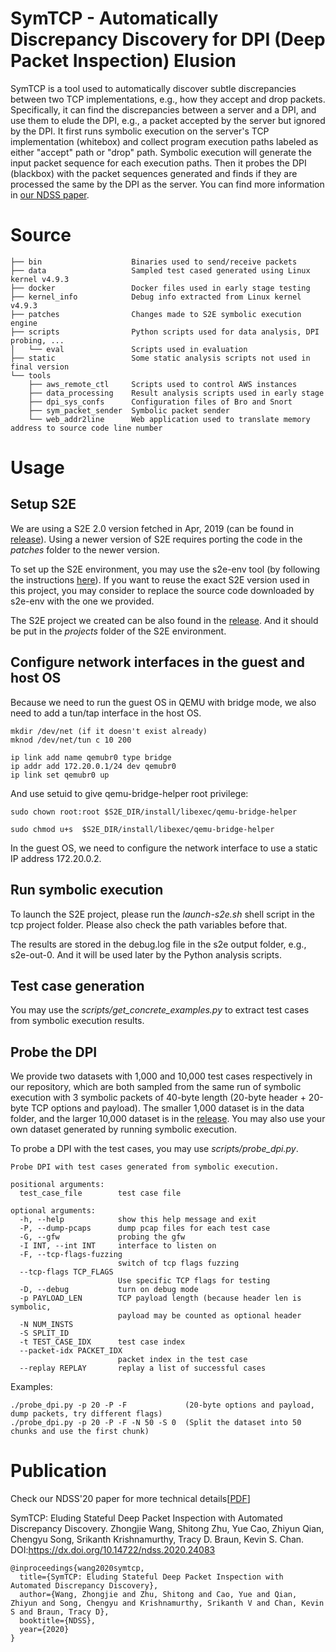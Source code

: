 # SymTCP - Automatically Discrepancy Discovery for DPI (Deep Packet Inspection) Elusion

SymTCP is a tool used to automatically discover subtle discrepancies between two TCP implementations, e.g., how they accept and drop packets. Specifically, it can find the discrepancies between a server and a DPI, and use them to elude the DPI, e.g., a packet accepted by the server but ignored by the DPI. It first runs symbolic execution on the server's TCP implementation (whitebox) and collect program execution paths labeled as either "accept" path or "drop" path. Symbolic execution will generate the input packet sequence for each execution paths. Then it probes the DPI (blackbox) with the packet sequences generated and finds if they are processed the same by the DPI as the server. You can find more information in [our NDSS paper](https://www.cs.ucr.edu/~zhiyunq/pub/ndss20_symtcp.pdf).

# Source
```
├── bin                    Binaries used to send/receive packets
├── data                   Sampled test cased generated using Linux kernel v4.9.3
├── docker                 Docker files used in early stage testing
├── kernel_info            Debug info extracted from Linux kernel v4.9.3
├── patches                Changes made to S2E symbolic execution engine
├── scripts                Python scripts used for data analysis, DPI probing, ...
│   └── eval               Scripts used in evaluation
├── static                 Some static analysis scripts not used in final version
└── tools
    ├── aws_remote_ctl     Scripts used to control AWS instances 
    ├── data_processing    Result analysis scripts used in early stage
    ├── dpi_sys_confs      Configuration files of Bro and Snort
    ├── sym_packet_sender  Symbolic packet sender
    └── web_addr2line      Web application used to translate memory address to source code line number

```

# Usage

## Setup S2E

We are using a S2E 2.0 version fetched in Apr, 2019 (can be found in [release](https://github.com/seclab-ucr/sym-tcp/releases/tag/1.0.1)). Using a newer version of S2E requires porting the code in the *patches* folder to the newer version. 

To set up the S2E environment, you may use the s2e-env tool (by following the instructions [here](http://s2e.systems/docs/s2e-env.html)). If you want to reuse the exact S2E version used in this project, you may consider to replace the source code downloaded by s2e-env with the one we provided.

The S2E project we created can be also found in the [release](https://github.com/seclab-ucr/sym-tcp/releases/tag/1.0.1).
And it should be put in the *projects* folder of the S2E environment. 

## Configure network interfaces in the guest and host OS

Because we need to run the guest OS in QEMU with bridge mode, we also need to add a tun/tap interface in the host OS.

```
mkdir /dev/net (if it doesn't exist already)
mknod /dev/net/tun c 10 200

ip link add name qemubr0 type bridge
ip addr add 172.20.0.1/24 dev qemubr0
ip link set qemubr0 up
```

And use setuid to give qemu-bridge-helper root privilege:

```
sudo chown root:root $S2E_DIR/install/libexec/qemu-bridge-helper 

sudo chmod u+s  $S2E_DIR/install/libexec/qemu-bridge-helper
```

In the guest OS, we need to configure the network interface to use a static IP address 172.20.0.2. 

## Run symbolic execution

To launch the S2E project, please run the *launch-s2e.sh* shell script in the tcp project folder. 
Please also check the path variables before that. 

The results are stored in the debug.log file in the s2e output folder, e.g., s2e-out-0. And it will be used later by the Python analysis scripts. 

## Test case generation

You may use the *scripts/get_concrete_examples.py* to extract test cases from symbolic execution results. 

## Probe the DPI

We provide two datasets with 1,000 and 10,000 test cases respectively in our repository, which are both sampled from the same run of symbolic execution with 3 symbolic packets of 40-byte length (20-byte header + 20-byte TCP options and payload).
The smaller 1,000 dataset is in the data folder, and the larger 10,000 dataset is in the [release](https://github.com/seclab-ucr/sym-tcp/releases/tag/1.0). 
You may also use your own dataset generated by running symbolic execution.

To probe a DPI with the test cases, you may use *scripts/probe_dpi.py*.

```
Probe DPI with test cases generated from symbolic execution.

positional arguments:
  test_case_file        test case file

optional arguments:
  -h, --help            show this help message and exit
  -P, --dump-pcaps      dump pcap files for each test case
  -G, --gfw             probing the gfw
  -I INT, --int INT     interface to listen on
  -F, --tcp-flags-fuzzing
                        switch of tcp flags fuzzing
  --tcp-flags TCP_FLAGS
                        Use specific TCP flags for testing
  -D, --debug           turn on debug mode
  -p PAYLOAD_LEN        TCP payload length (because header len is symbolic,
                        payload may be counted as optional header
  -N NUM_INSTS
  -S SPLIT_ID
  -t TEST_CASE_IDX      test case index
  --packet-idx PACKET_IDX
                        packet index in the test case
  --replay REPLAY       replay a list of successful cases
```

Examples:

```
./probe_dpi.py -p 20 -P -F             (20-byte options and payload, dump packets, try different flags)
./probe_dpi.py -p 20 -P -F -N 50 -S 0  (Split the dataset into 50 chunks and use the first chunk)
```

# Publication 

Check our NDSS'20 paper for more technical details[[PDF](https://www.cs.ucr.edu/~zhiyunq/pub/ndss20_symtcp.pdf)]

SymTCP: Eluding Stateful Deep Packet Inspection with Automated Discrepancy Discovery.
Zhongjie Wang, Shitong Zhu, Yue Cao, Zhiyun Qian, Chengyu Song, Srikanth Krishnamurthy, Tracy D. Braun, Kevin S. Chan. 
DOI:https://dx.doi.org/10.14722/ndss.2020.24083

```
@inproceedings{wang2020symtcp,
  title={SymTCP: Eluding Stateful Deep Packet Inspection with Automated Discrepancy Discovery},
  author={Wang, Zhongjie and Zhu, Shitong and Cao, Yue and Qian, Zhiyun and Song, Chengyu and Krishnamurthy, Srikanth V and Chan, Kevin S and Braun, Tracy D},
  booktitle={NDSS},
  year={2020}
}
```

